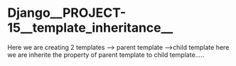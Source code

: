 # Django__PROJECT-15__template_inheritance__

Here we are creating 2 templates 
      --> parent template
      -->child template
here we are inherite the property of parent template to child template.....
